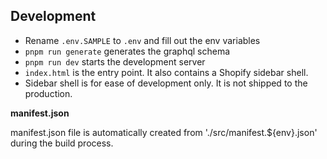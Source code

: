 
## Development
- Rename `.env.SAMPLE` to `.env` and fill out the env variables
- `pnpm run generate` generates the graphql schema
- `pnpm run dev` starts the development server
- `index.html` is the entry point. It also contains a Shopify sidebar shell.
- Sidebar shell is for ease of development only. It is not shipped to the production.

**manifest.json**

manifest.json file is automatically created from './src/manifest.${env}.json' during the build process.

